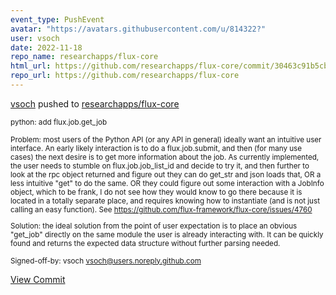 ```yaml
---
event_type: PushEvent
avatar: "https://avatars.githubusercontent.com/u/814322?"
user: vsoch
date: 2022-11-18
repo_name: researchapps/flux-core
html_url: https://github.com/researchapps/flux-core/commit/30463c91b5cbe73f39bd7cddf6fdfe74fe9f58e8
repo_url: https://github.com/researchapps/flux-core
---
```


<a href='https://github.com/vsoch' target='_blank'>vsoch</a> pushed to <a href='https://github.com/researchapps/flux-core' target='_blank'>researchapps/flux-core</a>

<small>python: add flux.job.get_job

Problem: most users of the Python API (or any API in
general) ideally want an intuitive user interface.
An early likely interaction is to do a flux.job.submit,
and then (for many use cases) the next desire is to get
more information about the job. As currently implemented,
the user needs to stumble on flux.job.job_list_id and
decide to try it, and then further to look at the rpc
object returned and figure out they can do get_str and
json loads that, OR a less intuitive "get" to do the same.
OR they could figure out some interaction with a JobInfo
object, which to be frank, I do not see how they would
know to go there because it is located in a totally
separate place, and requires knowing how to instantiate
(and is not just calling an easy function). See
https://github.com/flux-framework/flux-core/issues/4760

Solution: the ideal solution from the point of user
expectation is to place an obvious "get_job" directly
on the same module the user is already interacting with.
It can be quickly found and returns the expected data
structure without further parsing needed.

Signed-off-by: vsoch <vsoch@users.noreply.github.com></small>

<a href='https://github.com/researchapps/flux-core/commit/30463c91b5cbe73f39bd7cddf6fdfe74fe9f58e8' target='_blank'>View Commit</a>